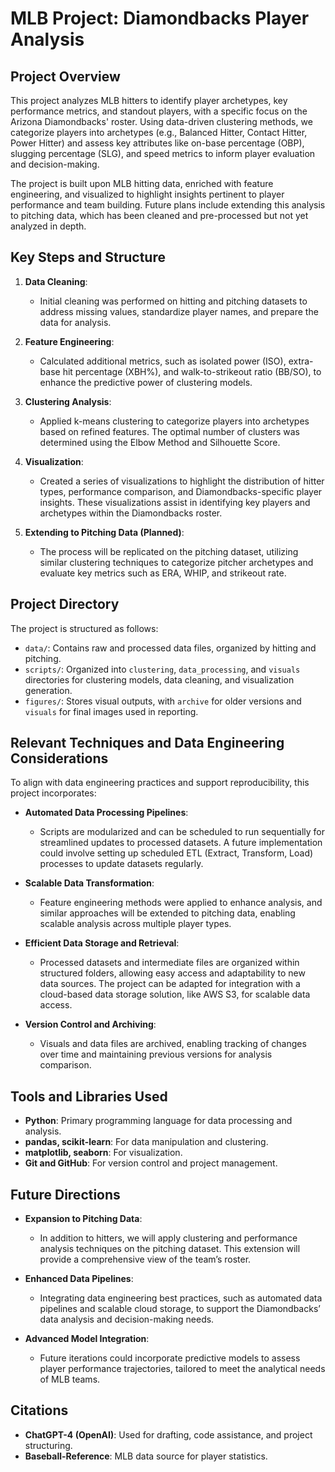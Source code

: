 # MLB Project: Diamondbacks Player Analysis

## Project Overview
This project analyzes MLB hitters to identify player archetypes, key performance metrics, and standout players, with a specific focus on the Arizona Diamondbacks' roster. Using data-driven clustering methods, we categorize players into archetypes (e.g., Balanced Hitter, Contact Hitter, Power Hitter) and assess key attributes like on-base percentage (OBP), slugging percentage (SLG), and speed metrics to inform player evaluation and decision-making.

The project is built upon MLB hitting data, enriched with feature engineering, and visualized to highlight insights pertinent to player performance and team building. Future plans include extending this analysis to pitching data, which has been cleaned and pre-processed but not yet analyzed in depth.

## Key Steps and Structure

1. **Data Cleaning**: 
   - Initial cleaning was performed on hitting and pitching datasets to address missing values, standardize player names, and prepare the data for analysis.

2. **Feature Engineering**: 
   - Calculated additional metrics, such as isolated power (ISO), extra-base hit percentage (XBH%), and walk-to-strikeout ratio (BB/SO), to enhance the predictive power of clustering models.

3. **Clustering Analysis**: 
   - Applied k-means clustering to categorize players into archetypes based on refined features. The optimal number of clusters was determined using the Elbow Method and Silhouette Score.

4. **Visualization**: 
   - Created a series of visualizations to highlight the distribution of hitter types, performance comparison, and Diamondbacks-specific player insights. These visualizations assist in identifying key players and archetypes within the Diamondbacks roster.

5. **Extending to Pitching Data (Planned)**: 
   - The process will be replicated on the pitching dataset, utilizing similar clustering techniques to categorize pitcher archetypes and evaluate key metrics such as ERA, WHIP, and strikeout rate.

## Project Directory
The project is structured as follows:

- `data/`: Contains raw and processed data files, organized by hitting and pitching.
- `scripts/`: Organized into `clustering`, `data_processing`, and `visuals` directories for clustering models, data cleaning, and visualization generation.
- `figures/`: Stores visual outputs, with `archive` for older versions and `visuals` for final images used in reporting.

## Relevant Techniques and Data Engineering Considerations
To align with data engineering practices and support reproducibility, this project incorporates:

- **Automated Data Processing Pipelines**: 
   - Scripts are modularized and can be scheduled to run sequentially for streamlined updates to processed datasets. A future implementation could involve setting up scheduled ETL (Extract, Transform, Load) processes to update datasets regularly.

- **Scalable Data Transformation**: 
   - Feature engineering methods were applied to enhance analysis, and similar approaches will be extended to pitching data, enabling scalable analysis across multiple player types.

- **Efficient Data Storage and Retrieval**: 
   - Processed datasets and intermediate files are organized within structured folders, allowing easy access and adaptability to new data sources. The project can be adapted for integration with a cloud-based data storage solution, like AWS S3, for scalable data access.

- **Version Control and Archiving**: 
   - Visuals and data files are archived, enabling tracking of changes over time and maintaining previous versions for analysis comparison.

## Tools and Libraries Used

- **Python**: Primary programming language for data processing and analysis.
- **pandas, scikit-learn**: For data manipulation and clustering.
- **matplotlib, seaborn**: For visualization.
- **Git and GitHub**: For version control and project management.

## Future Directions

- **Expansion to Pitching Data**: 
   - In addition to hitters, we will apply clustering and performance analysis techniques on the pitching dataset. This extension will provide a comprehensive view of the team’s roster.

- **Enhanced Data Pipelines**: 
   - Integrating data engineering best practices, such as automated data pipelines and scalable cloud storage, to support the Diamondbacks’ data analysis and decision-making needs.

- **Advanced Model Integration**: 
   - Future iterations could incorporate predictive models to assess player performance trajectories, tailored to meet the analytical needs of MLB teams.

## Citations

- **ChatGPT-4 (OpenAI)**: Used for drafting, code assistance, and project structuring.
- **Baseball-Reference**: MLB data source for player statistics.
